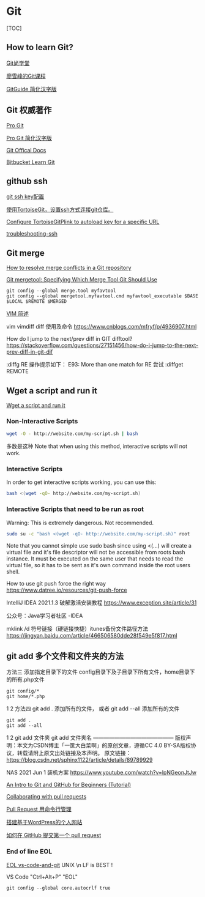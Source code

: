 # Git

[TOC]

## How to learn Git?

[Git尚学堂](https://www.bilibili.com/video/BV1pW411A7a5?p=26)

[廖雪峰的Git课程](https://www.liaoxuefeng.com/wiki/896043488029600/897013573512192)

[GitGuide 简化汉字版](https://github.com/ZJDoc/GitGuide "«GitGuide»记录了版本管理操作规范、工具以及托管平台使用")

## Git 权威著作

[Pro Git](https://git-scm.com/book/en/v2)

[Pro Git 简化汉字版](https://git-scm.com/book/zh/v2)

[Git Offical Docs](https://git-scm.com/docs/)

[Bitbucket Learn Git](https://www.atlassian.com/git/tutorials/syncing/git-pull)

## github ssh

[git ssh key配置](https://blog.csdn.net/lqlqlq007/article/details/78983879)

[使用TortoiseGit，设置ssh方式连接git仓库。](https://blog.csdn.net/dengdi8489/article/details/102010452)

[Configure TortoiseGitPlink to autoload key for a specific URL](https://stackoverflow.com/questions/36163639/configure-tortoisegitplink-to-autoload-key-for-a-specific-url)

[troubleshooting-ssh](https://docs.github.com/en/github/authenticating-to-github/troubleshooting-ssh/error-permission-denied-publickey)

## Git merge

[How to resolve merge conflicts in a Git repository](https://stackoverflow.com/questions/161813/how-to-resolve-merge-conflicts-in-a-git-repository
)

[Git mergetool: Specifying Which Merge Tool Git Should Use](https://www.intertech.com/git-mergetool-specifying-which-merge-tool-git-should-use/
)

```git
git config --global merge.tool myfavtool
git config --global mergetool.myfavtool.cmd myfavtool_executable $BASE $LOCAL $REMOTE $MERGED
```


[VIM 简述](https://fx.tmioe.com/800.html)

vim vimdiff diff 使用及命令
https://www.cnblogs.com/mfryf/p/4936907.html

How do I jump to the next/prev diff in GIT difftool?
https://stackoverflow.com/questions/27151456/how-do-i-jump-to-the-next-prev-diff-in-git-dif

:diffg RE 操作提示如下：
E93: More than one match for RE
尝试
:diffget REMOTE

## Wget a script and run it
[Wget a script and run it](https://serverfault.com/questions/226386/wget-a-script-and-run-it)

### Non-Interactive Scripts

```bash
wget -O - http://website.com/my-script.sh | bash  
```

多数是这种
Note that when using this method, interactive scripts will not work.


### Interactive Scripts

In order to get interactive scripts working, you can use this:

```bash
bash <(wget -qO- http://website.com/my-script.sh)
```


### Interactive Scripts that need to be run as root

Warning: This is extremely dangerous. Not recommended.

```bash
sudo su -c "bash <(wget -qO- http://website.com/my-script.sh)" root
```

Note that you cannot simple use sudo bash since using <(...) will create a virtual file and it's file descriptor will not be accessible from roots bash instance. It must be executed on the same user that needs to read the virtual file, so it has to be sent as it's own command inside the root users shell.

How to use git push force the right way
https://www.datree.io/resources/git-push-force

IntelliJ IDEA 2021.1.3 破解激活安装教程
https://www.exception.site/article/31

公众号：Java学习者社区 -IDEA

mklink /d 符号链接（硬链接快捷）itunes备份文件路径方法
https://jingyan.baidu.com/article/466506580dde28f549e5f817.html


## git add 多个文件和文件夹的方法

方法三 添加指定目录下的文件
config目录下及子目录下所有文件，home目录下的所有.php文件

```
git config/*
git home/*.php
```

1
2
方法四 git add . 添加所有的文件， 或者 git add --all 添加所有的文件

```
git add .
git add --all
```
1
2
git add 文件夹
git add 文件夹名
———————————————
版权声明：本文为CSDN博主「一筐大白菜啊」的原创文章，遵循CC 4.0 BY-SA版权协议，转载请附上原文出处链接及本声明。
原文链接：https://blog.csdn.net/sphinx1122/article/details/89789929

NAS 2021 Jun 1 装机方案
https://www.youtube.com/watch?v=lpNGeonJtJw

[An Intro to Git and GitHub for Beginners (Tutorial)](https://product.hubspot.com/blog/git-and-github-tutorial-for-beginners)

[Collaborating with pull requests](https://docs.github.com/en/github/collaborating-with-pull-requests)

[Pull Request 用命令行管理](http://www.ruanyifeng.com/blog/2017/07/pull_request.html)

[搭建基于WordPress的个人网站](https://flyzy2005.github.io/2018/01/25/build-home-page-with-wordpress/)

[如何在 GitHub 提交第一个 pull request](https://chinese.freecodecamp.org/news/how-to-make-your-first-pull-request-on-github/)

### End of line EOL
[EOL vs-code-and-git](https://medium.com/@csmunuku/windows-and-linux-eol-sequence-configure-vs-code-and-git-37be98ef71df)
UNIX \n LF is BEST !

VS Code "Ctrl+Alt+P" "EOL"

```
git config --global core.autocrlf true
```
